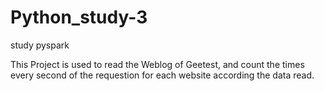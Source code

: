 # Python_study-3
study pyspark

This Project is used to read the Weblog of Geetest, and count the times every second of the requestion for each website according the data read.
